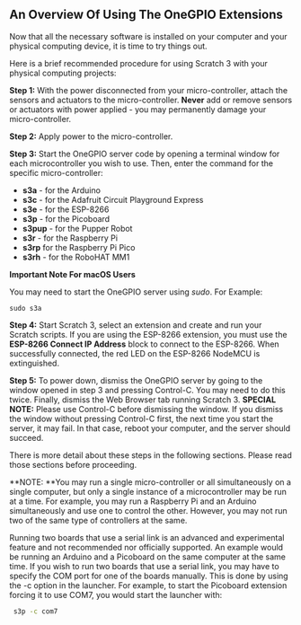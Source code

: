 ## An Overview Of Using The OneGPIO Extensions

Now that all the necessary software is installed on your computer
and your physical computing device, it is time to try things out.

Here is a brief recommended procedure for using Scratch 3 with your
physical computing projects:

**Step 1:** With the power disconnected from your micro-controller, attach
the sensors and actuators to the micro-controller. **Never** add or
remove sensors or actuators with power applied - you may permanently
damage your micro-controller.
   
**Step 2:** Apply power to the micro-controller.

**Step 3:** Start the OneGPIO server code by opening a terminal 
window for each microcontroller you wish to use. Then, enter the command for the specific micro-controller:
   
   * **s3a** - for the Arduino
   * **s3c** - for the Adafruit Circuit Playground Express
   * **s3e** - for the ESP-8266
   * **s3p** - for the Picoboard
   * **s3pup** - for the Pupper Robot
   * **s3r** - for the Raspberry Pi
   * **s3rp** for the Raspberry Pi Pico
   * **s3rh** - for the RoboHAT MM1

**Important Note For macOS Users**

You may need to start the OneGPIO server using _sudo_.
For Example:
```angular2html
sudo s3a
```
   
**Step 4:** Start Scratch 3, select an extension and create and run
your Scratch scripts. If you are using the ESP-8266 extension, you must use 
the **ESP-8266 Connect IP Address** block 
to connect to the ESP-8266. When successfully connected, 
the red LED on the ESP-8266
NodeMCU is extinguished.

**Step 5:** To power down, dismiss the OneGPIO server by going to the
window opened in step 3 and pressing Control-C. You may need to do this
twice. Finally, dismiss the Web Browser tab running
Scratch 3. **SPECIAL NOTE:** Please use Control-C before dismissing the window.
If you dismiss the window without pressing Control-C first, the next time you start
the server, it may fail. In that case, reboot your computer, and the server
should succeed.

There is more detail about these steps in the following sections. Please
read those sections before proceeding.

**NOTE: **You may run a single micro-controller or all simultaneously on a single
computer, but only a single instance of a microcontroller may be run at a time.
For example,
you may run a Raspberry Pi and an Arduino simultaneously and use one to control the
other. However, you may not run two of the same type of controllers at the same.

Running
two boards that use a serial link is an advanced and experimental feature and not recommended nor
officially supported. An example would be running
an Arduino and a Picoboard on the same computer at the same time.
If you wish to run two boards that use a serial link, you may have
to specify the COM port for one of the boards manually. This is done by using 
the -c option in the launcher. For example, to start the Picoboard extension 
forcing it to use COM7, you would start the launcher with:

```bash
 s3p -c com7
```


